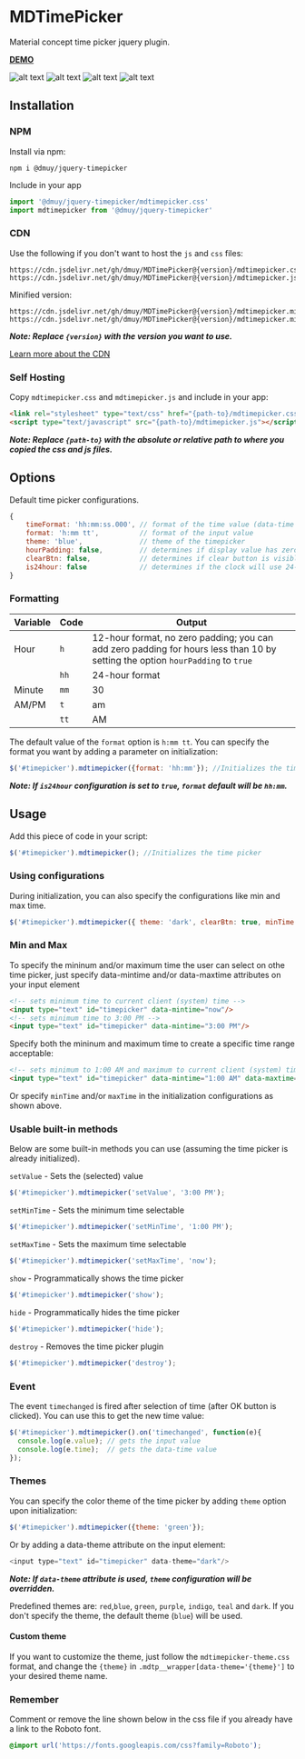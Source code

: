 MDTimePicker
========

Material concept time picker jquery plugin.

**[DEMO](https://dmuy.github.io/MDTimePicker/)**

![alt text](https://i.imgur.com/M7Jb5H3.png "TimePicker: Hour")
![alt text](https://i.imgur.com/LmIkHoU.png "TimePicker: Minute")
![alt text](https://i.imgur.com/WyS2aHd.png "TimePicker: Dark")
![alt text](https://i.imgur.com/kNqqKMZ.png "TimePicker: 24-hour mode")

## Installation
### NPM
Install via npm:
```
npm i @dmuy/jquery-timepicker
```

Include in your app
```javascript
import '@dmuy/jquery-timepicker/mdtimepicker.css'
import mdtimepicker from '@dmuy/jquery-timepicker'
```

### CDN
Use the following if you don't want to host the `js` and `css` files:
```
https://cdn.jsdelivr.net/gh/dmuy/MDTimePicker@{version}/mdtimepicker.css
https://cdn.jsdelivr.net/gh/dmuy/MDTimePicker@{version}/mdtimepicker.js
```
Minified version:
```
https://cdn.jsdelivr.net/gh/dmuy/MDTimePicker@{version}/mdtimepicker.min.css
https://cdn.jsdelivr.net/gh/dmuy/MDTimePicker@{version}/mdtimepicker.min.css
```
***Note: Replace `{version}` with the version you want to use.***

[Learn more about the CDN](https://www.jsdelivr.com/features#gh)

### Self Hosting
Copy `mdtimepicker.css` and `mdtimepicker.js` and include in your app:
```html
<link rel="stylesheet" type="text/css" href="{path-to}/mdtimepicker.css">
<script type="text/javascript" src="{path-to}/mdtimepicker.js"></script>
```
***Note: Replace `{path-to}` with the absolute or relative path to where you copied the css and js files.***

## Options
Default time picker configurations.
```javascript
{
    timeFormat: 'hh:mm:ss.000', // format of the time value (data-time attribute)
    format: 'h:mm tt',          // format of the input value
    theme: 'blue',              // theme of the timepicker
    hourPadding: false,         // determines if display value has zero padding for hour value less than 10 (i.e. 05:30 PM); 24-hour format has padding by default
    clearBtn: false,            // determines if clear button is visible
    is24hour: false             // determines if the clock will use 24-hour format in the UI; format config will be forced to `hh:mm` if not specified
}
```

### Formatting

| Variable      | Code         | Output  |
| ------------- |--------------|---------|
| Hour          | `h`          | 12-hour format, no zero padding; you can add zero padding for hours less than 10 by setting the option `hourPadding` to `true`  |
|               | `hh`         | 24-hour format |
| Minute        | `mm`         | 30      |
| AM/PM         | `t`          | am      |
|               | `tt`         | AM      |

The default value of the `format` option is `h:mm tt`. You can specify the format you want by adding a parameter on initialization:
```javascript
$('#timepicker').mdtimepicker({format: 'hh:mm'}); //Initializes the time picker and uses the specified format (i.e. 23:30)
```
***Note: If `is24hour` configuration is set to `true`, `format` default will be `hh:mm`.***

## Usage
Add this piece of code in your script:
```javascript
$('#timepicker').mdtimepicker(); //Initializes the time picker
```

### Using configurations
During initialization, you can also specify the configurations like min and max time.
```javascript
$('#timepicker').mdtimepicker({ theme: 'dark', clearBtn: true, minTime: '3:00 PM', maxTime: '11:00 PM' });
```

### Min and Max
To specify the mininum and/or maximum time the user can select on othe time picker, just specify data-mintime and/or data-maxtime attributes on your input element
```html
<!-- sets minimum time to current client (system) time -->
<input type="text" id="timepicker" data-mintime="now"/>
<!-- sets minimum time to 3:00 PM -->
<input type="text" id="timepicker" data-mintime="3:00 PM"/>
```
Specify both the mininum and maximum time to create a specific time range acceptable:
```html
<!-- sets minimum to 1:00 AM and maximum to current client (system) time-->
<input type="text" id="timepicker" data-mintime="1:00 AM" data-maxtime="now"/>
```
Or specify `minTime` and/or `maxTime` in the initialization configurations as shown above.

### Usable built-in methods
Below are some built-in methods you can use (assuming the time picker is already initialized).

`setValue` - Sets the (selected) value
```javascript
$('#timepicker').mdtimepicker('setValue', '3:00 PM');
```
`setMinTime` - Sets the minimum time selectable
```javascript
$('#timepicker').mdtimepicker('setMinTime', '1:00 PM');
```
`setMaxTime` - Sets the maximum time selectable
```javascript
$('#timepicker').mdtimepicker('setMaxTime', 'now');
```
`show` - Programmatically shows the time picker
```javascript
$('#timepicker').mdtimepicker('show');
```
`hide` - Programmatically hides the time picker
```javascript
$('#timepicker').mdtimepicker('hide');
```
`destroy` - Removes the time picker plugin
```javascript
$('#timepicker').mdtimepicker('destroy');
```

### Event
The event `timechanged` is fired after selection of time (after OK button is clicked).
You can use this to get the new time value:
```javascript
$('#timepicker').mdtimepicker().on('timechanged', function(e){
  console.log(e.value); // gets the input value
  console.log(e.time);  // gets the data-time value
});
```

### Themes
You can specify the color theme of the time picker by adding `theme` option upon initialization:
```javascript
$('#timepicker').mdtimepicker({theme: 'green'});
```
Or by adding a data-theme attribute on the input element:
```javascript
<input type="text" id="timepicker" data-theme="dark"/>
```
***Note: If `data-theme` attribute is used, `theme` configuration will be overridden.***

Predefined themes are: `red`,`blue`, `green`, `purple`, `indigo`, `teal` and `dark`.
If you don't specify the theme, the default theme (`blue`) will be used.

#### Custom theme
If you want to customize the theme, just follow the `mdtimepicker-theme.css` format, and change the `{theme}` in `.mdtp__wrapper[data-theme='{theme}']` to your desired theme name.

### Remember
Comment or remove the line shown below in the css file if you already have a link to the Roboto font.
```css
@import url('https://fonts.googleapis.com/css?family=Roboto');
```